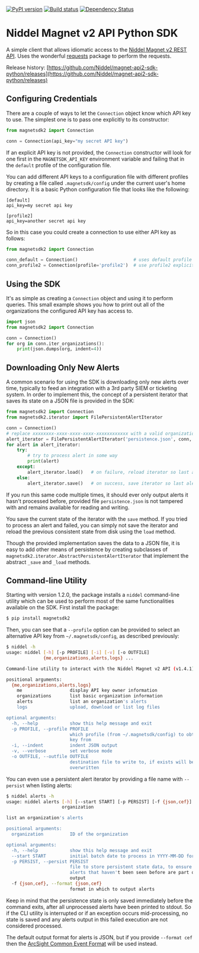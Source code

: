 [![PyPI version](https://badge.fury.io/py/magnetsdk2.svg)](https://badge.fury.io/py/magnetsdk2)
[![Build status](https://ci.appveyor.com/api/projects/status/7k25x3lphcxagb7t/branch/master?svg=true)](https://ci.appveyor.com/project/asieira/magnet-api2-sdk-python/branch/master)
[![Dependency Status](https://dependencyci.com/github/Niddel/magnet-api2-sdk-python/badge)](https://dependencyci.com/github/Niddel/magnet-api2-sdk-python)

# Niddel Magnet v2 API Python SDK

A simple client that allows idiomatic access to the 
[Niddel Magnet v2 REST API](https://api.niddel.com/v2). Uses the wonderful
[requests](http://docs.python-requests.org/) package to perform the requests.

Release history: [https://github.com/Niddel/magnet-api2-sdk-python/releases](https://github.com/Niddel/magnet-api2-sdk-python/releases)

## Configuring Credentials

There are a couple of ways to let the `Connection` object know which API key to use.
The simplest one is to pass one explicitly to its constructor:
```python
from magnetsdk2 import Connection

conn = Connection(api_key="my secret API key")
```

If an explicit API key is not provided, the `Connection` constructor will look for 
one first in the `MAGNETSDK_API_KEY` environment variable and failing that in the 
`default` profile of the configuration file.

You can add different API keys to a configuration file with different profiles by
creating a file called `.magnetsdk/config` under the current user's home directory.
It is a basic Python configuration file that looks like the following:

```
[default]
api_key=my secret api key

[profile2]
api_key=another secret api key
```

So in this case you could create a connection to use either API key as follows:
```python
from magnetsdk2 import Connection

conn_default = Connection()                     # uses default profile
conn_profile2 = Connection(profile='profile2')  # use profile2 explicitly
```

## Using the SDK

It's as simple as creating a `Connection` object and using it to perform queries.
This small example shows you how to print out all of the organizations the configured
API key has access to.
```python
import json
from magnetsdk2 import Connection

conn = Connection()
for org in conn.iter_organizations():
    print(json.dumps(org, indent=4))
``` 

## Downloading Only New Alerts

A common scenario for using the SDK is downloading only new alerts over time, typically
to feed an integration with a 3rd party SIEM or ticketing system. In order to implement 
this, the concept of a persistent iterator that saves its state on a JSON file is provided 
in the SDK:

```python
from magnetsdk2 import Connection
from magnetsdk2.iterator import FilePersistentAlertIterator

conn = Connection()
# replace xxxxxxxx-xxxx-xxxx-xxxx-xxxxxxxxxxxx with a valid organization ID 
alert_iterator = FilePersistentAlertIterator('persistence.json', conn, 'xxxxxxxx-xxxx-xxxx-xxxx-xxxxxxxxxxxx')
for alert in alert_iterator:
    try:
        # try to process alert in some way
        print(alert)
    except:
        alert_iterator.load()   # on failure, reload iterator so last alert doesn't count as processed
    else:
        alert_iterator.save()   # on success, save iterator so last alert counts as processed
```

If you run this same code multiple times, it should ever only output alerts it hasn't 
processed before, provided file `persistence.json` is not tampered with and remains 
available for reading and writing.

You save the current state of the iterator with the `save` method. If you tried to
process an alert and failed, you can simply not save the iterator and reload the
previous consistent state from disk using the `load` method.

Though the provided implementation saves the data to a JSON file, it is easy to add other
means of persistence by creating subclasses of 
`magnetsdk2.iterator.AbstractPersistentAlertIterator` that implement the abstract `_save`
and `_load` methods.


## Command-line Utility

Starting with version 1.2.0, the package installs a `niddel` command-line utility which
can be used to perform most of the same functionalities available on the SDK. First install
the package:
```bash
$ pip install magnetsdk2
```

Then, you can see that a `--profile` option can be provided to select an alternative API key
from `~/.magnetsdk/config`, as described previously:
```bash
$ niddel -h
usage: niddel [-h] [-p PROFILE] [-i] [-v] [-o OUTFILE]
              {me,organizations,alerts,logs} ...

Command-line utility to interact with the Niddel Magnet v2 API (v1.4.1)

positional arguments:
  {me,organizations,alerts,logs}
    me                  display API key owner information
    organizations       list basic organization information
    alerts              list an organization's alerts
    logs                upload, download or list log files

optional arguments:
  -h, --help            show this help message and exit
  -p PROFILE, --profile PROFILE
                        which profile (from ~/.magnetsdk/config) to obtain API
                        key from
  -i, --indent          indent JSON output
  -v, --verbose         set verbose mode
  -o OUTFILE, --outfile OUTFILE
                        destination file to write to, if exists will be
                        overwritten
```

You can even use a persistent alert iterator by providing a file name with `--persist` when listing
alerts:
```bash
$ niddel alerts -h
usage: niddel alerts [-h] [--start START] [-p PERSIST] [-f {json,cef}]
                     organization

list an organization's alerts

positional arguments:
  organization          ID of the organization

optional arguments:
  -h, --help            show this help message and exit
  --start START         initial batch date to process in YYYY-MM-DD format
  -p PERSIST, --persist PERSIST
                        file to store persistent state data, to ensure only
                        alerts that haven't been seen before are part of the
                        output
  -f {json,cef}, --format {json,cef}
                        format in which to output alerts
```

Keep in mind that the persistence state is only saved immediately before the command exits, after
all unprocessed alerts have been printed to stdout. So if the CLI utility is interrupted or if an 
exception occurs mid-processing, no state is saved and any alerts output in this failed execution 
are not considered processed.

The default output format for alerts is JSON, but if you provide `--format cef` then the 
[ArcSight Common Event Format](https://community.saas.hpe.com/t5/ArcSight-Connectors/ArcSight-Common-Event-Format-CEF-Guide/ta-p/1589306)
will be used instead.
